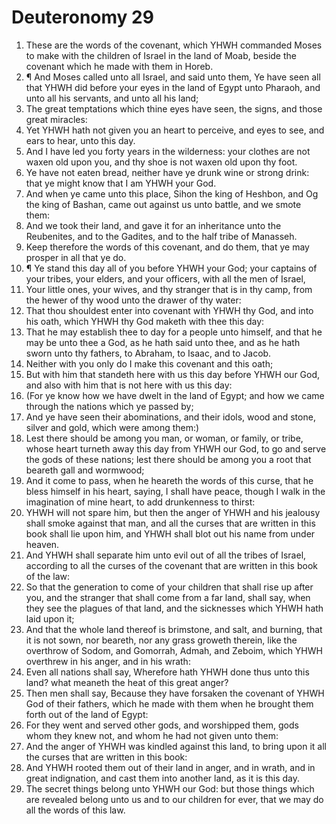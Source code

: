 ﻿# Deuteronomy  29
1. These are the words of the covenant, which YHWH commanded Moses to make with the children of Israel in the land of Moab, beside the covenant which he made with them in Horeb. 
2. ¶ And Moses called unto all Israel, and said unto them, Ye have seen all that YHWH did before your eyes in the land of Egypt unto Pharaoh, and unto all his servants, and unto all his land; 
3. The great temptations which thine eyes have seen, the signs, and those great miracles: 
4. Yet YHWH hath not given you an heart to perceive, and eyes to see, and ears to hear, unto this day. 
5. And I have led you forty years in the wilderness: your clothes are not waxen old upon you, and thy shoe is not waxen old upon thy foot. 
6. Ye have not eaten bread, neither have ye drunk wine or strong drink: that ye might know that I am YHWH your God. 
7. And when ye came unto this place, Sihon the king of Heshbon, and Og the king of Bashan, came out against us unto battle, and we smote them: 
8. And we took their land, and gave it for an inheritance unto the Reubenites, and to the Gadites, and to the half tribe of Manasseh. 
9. Keep therefore the words of this covenant, and do them, that ye may prosper in all that ye do. 
10. ¶ Ye stand this day all of you before YHWH your God; your captains of your tribes, your elders, and your officers, with all the men of Israel, 
11. Your little ones, your wives, and thy stranger that is in thy camp, from the hewer of thy wood unto the drawer of thy water: 
12. That thou shouldest enter into covenant with YHWH thy God, and into his oath, which YHWH thy God maketh with thee this day: 
13. That he may establish thee to day for a people unto himself, and that he may be unto thee a God, as he hath said unto thee, and as he hath sworn unto thy fathers, to Abraham, to Isaac, and to Jacob. 
14. Neither with you only do I make this covenant and this oath; 
15. But with him that standeth here with us this day before YHWH our God, and also with him that is not here with us this day: 
16. (For ye know how we have dwelt in the land of Egypt; and how we came through the nations which ye passed by; 
17. And ye have seen their abominations, and their idols, wood and stone, silver and gold, which were among them:) 
18. Lest there should be among you man, or woman, or family, or tribe, whose heart turneth away this day from YHWH our God, to go and serve the gods of these nations; lest there should be among you a root that beareth gall and wormwood; 
19. And it come to pass, when he heareth the words of this curse, that he bless himself in his heart, saying, I shall have peace, though I walk in the imagination of mine heart, to add drunkenness to thirst: 
20. YHWH will not spare him, but then the anger of YHWH and his jealousy shall smoke against that man, and all the curses that are written in this book shall lie upon him, and YHWH shall blot out his name from under heaven. 
21. And YHWH shall separate him unto evil out of all the tribes of Israel, according to all the curses of the covenant that are written in this book of the law: 
22. So that the generation to come of your children that shall rise up after you, and the stranger that shall come from a far land, shall say, when they see the plagues of that land, and the sicknesses which YHWH hath laid upon it; 
23. And that the whole land thereof is brimstone, and salt, and burning, that it is not sown, nor beareth, nor any grass groweth therein, like the overthrow of Sodom, and Gomorrah, Admah, and Zeboim, which YHWH overthrew in his anger, and in his wrath: 
24. Even all nations shall say, Wherefore hath YHWH done thus unto this land? what meaneth the heat of this great anger? 
25. Then men shall say, Because they have forsaken the covenant of YHWH God of their fathers, which he made with them when he brought them forth out of the land of Egypt: 
26. For they went and served other gods, and worshipped them, gods whom they knew not, and whom he had not given unto them: 
27. And the anger of YHWH was kindled against this land, to bring upon it all the curses that are written in this book: 
28. And YHWH rooted them out of their land in anger, and in wrath, and in great indignation, and cast them into another land, as it is this day. 
29. The secret things belong unto YHWH our God: but those things which are revealed belong unto us and to our children for ever, that we may do all the words of this law. 
